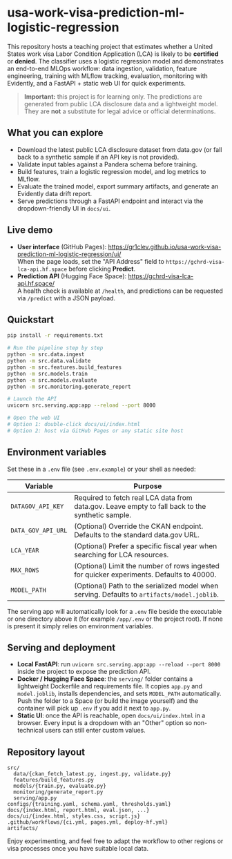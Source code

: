 # usa-work-visa-prediction-ml-logistic-regression

This repository hosts a teaching project that estimates whether a United States work visa Labor Condition Application (LCA) is likely to be **certified** or **denied**. The classifier uses a logistic regression model and demonstrates an end-to-end MLOps workflow: data ingestion, validation, feature engineering, training with MLflow tracking, evaluation, monitoring with Evidently, and a FastAPI + static web UI for quick experiments.

> **Important:** this project is for learning only. The predictions are generated from public LCA disclosure data and a lightweight model. They are **not** a substitute for legal advice or official determinations.

## What you can explore
- Download the latest public LCA disclosure dataset from data.gov (or fall back to a synthetic sample if an API key is not provided).
- Validate input tables against a Pandera schema before training.
- Build features, train a logistic regression model, and log metrics to MLflow.
- Evaluate the trained model, export summary artifacts, and generate an Evidently data drift report.
- Serve predictions through a FastAPI endpoint and interact via the dropdown-friendly UI in `docs/ui`.

## Live demo
- **User interface** (GitHub Pages): https://gr1clev.github.io/usa-work-visa-prediction-ml-logistic-regression/ui/  
  When the page loads, set the "API Address" field to `https://gchrd-visa-lca-api.hf.space` before clicking **Predict**.
- **Prediction API** (Hugging Face Space): https://gchrd-visa-lca-api.hf.space/  
  A health check is available at `/health`, and predictions can be requested via `/predict` with a JSON payload.

## Quickstart
```bash
pip install -r requirements.txt

# Run the pipeline step by step
python -m src.data.ingest
python -m src.data.validate
python -m src.features.build_features
python -m src.models.train
python -m src.models.evaluate
python -m src.monitoring.generate_report

# Launch the API
uvicorn src.serving.app:app --reload --port 8000

# Open the web UI
# Option 1: double-click docs/ui/index.html
# Option 2: host via GitHub Pages or any static site host
```

## Environment variables
Set these in a `.env` file (see `.env.example`) or your shell as needed:

| Variable | Purpose |
|----------|---------|
| `DATAGOV_API_KEY` | Required to fetch real LCA data from data.gov. Leave empty to fall back to the synthetic sample. |
| `DATA_GOV_API_URL` | (Optional) Override the CKAN endpoint. Defaults to the standard data.gov URL. |
| `LCA_YEAR` | (Optional) Prefer a specific fiscal year when searching for LCA resources. |
| `MAX_ROWS` | (Optional) Limit the number of rows ingested for quicker experiments. Defaults to 40000. |
| `MODEL_PATH` | (Optional) Path to the serialized model when serving. Defaults to `artifacts/model.joblib`. |

The serving app will automatically look for a `.env` file beside the executable or one directory above it (for example `/app/.env` or the project root). If none is present it simply relies on environment variables.

## Serving and deployment
- **Local FastAPI**: run `uvicorn src.serving.app:app --reload --port 8000` inside the project to expose the prediction API.
- **Docker / Hugging Face Space**: the `serving/` folder contains a lightweight Dockerfile and requirements file. It copies `app.py` and `model.joblib`, installs dependencies, and sets `MODEL_PATH` automatically. Push the folder to a Space (or build the image yourself) and the container will pick up `.env` if you add it next to `app.py`.
- **Static UI**: once the API is reachable, open `docs/ui/index.html` in a browser. Every input is a dropdown with an "Other" option so non-technical users can still enter custom values.


## Repository layout
```
src/
  data/{ckan_fetch_latest.py, ingest.py, validate.py}
  features/build_features.py
  models/{train.py, evaluate.py}
  monitoring/generate_report.py
  serving/app.py
configs/{training.yaml, schema.yaml, thresholds.yaml}
docs/{index.html, report.html, eval.json, ...}
docs/ui/{index.html, styles.css, script.js}
.github/workflows/{ci.yml, pages.yml, deploy-hf.yml}
artifacts/
```

Enjoy experimenting, and feel free to adapt the workflow to other regions or visa processes once you have suitable local data.
